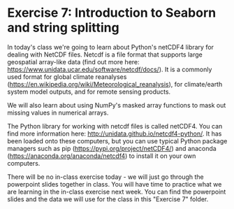 # Exercise 7: Introduction to Seaborn and string splitting

In today's class we're going to learn about Python's netCDF4 library for dealing with NetCDF files. Netcdf is a file format that supports large geospatial array-like data (find out more here: https://www.unidata.ucar.edu/software/netcdf/docs/). It is a commonly used format for global climate reanalyses (https://en.wikipedia.org/wiki/Meteorological_reanalysis), for climate/earth system model outputs, and for remote sensing products. 

We will also learn about using NumPy's masked array functions to mask out missing values in numerical arrays. 

The Python library for working with netcdf files is called netCDF4. You can find more information here: http://unidata.github.io/netcdf4-python/. It has been loaded onto these computers, but you can use typical Python package managers such as pip (https://pypi.org/project/netCDF4/) and anaconda (https://anaconda.org/anaconda/netcdf4) to install it on your own computers.

There will be no in-class exercise today - we will just go through the powerpoint slides together in class. You will have time to practice what we are learning in the in-class exercise next week. You can find the powerpoint slides and the data we will use for the class in this "Exercise 7" folder.
